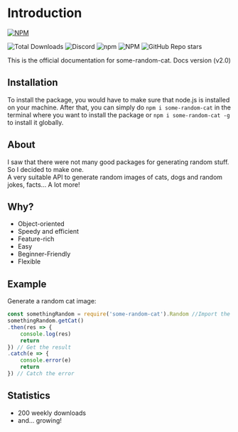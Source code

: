 # Introduction

[![NPM](https://nodei.co/npm/some-random-cat.png)](https://nodei.co/npm/some-random-cat/)

![Total Downloads](https://img.shields.io/npm/dt/some-random-cat?style=flat&label=Downloads) ![Discord](https://img.shields.io/discord/772129415005470740?color=%237289DA&label=Discord&logo=Discord&style=flat) ![npm](https://img.shields.io/npm/v/some-random-cat?style=flat) ![NPM](https://img.shields.io/npm/l/some-random-cat?style=flat) ![GitHub Repo stars](https://img.shields.io/github/stars/aktindo/some-random-cat?style=flat)

This is the official documentation for some-random-cat. Docs version \(v2.0\)

## Installation

To install the package, you would have to make sure that node.js is installed on your machine. After that, you can simply do `npm i some-random-cat` in the terminal where you want to install the package or `npm i some-random-cat -g` to install it globally.

## About

I saw that there were not many good packages for generating random stuff. So I decided to make one.  
A very suitable API to generate random images of cats, dogs and random jokes, facts... A lot more!

## Why?

* Object-oriented
* Speedy and efficient
* Feature-rich
* Easy
* Beginner-Friendly
* Flexible

## Example

Generate a random cat image:

```javascript
const somethingRandom = require('some-random-cat').Random //Import the package
somethingRandom.getCat()
.then(res => {
    console.log(res)
    return
}) // Get the result
.catch(e => {
    console.error(e)
    return
}) // Catch the error
```

## Statistics

* 200 weekly downloads
* and... growing!


